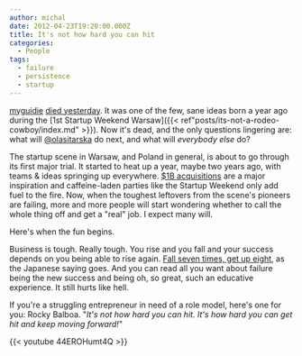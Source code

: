 ```yaml
---
author: michal
date: 2012-04-23T19:20:00.000Z
title: It's not how hard you can hit
categories:
  - People
tags:
  - failure
  - persistence
  - startup
---
```


[myguidie](http://myguidie.com/) [died yesterday](https://web.archive.org/web/20120426221642/http://blog.myguidie.com/post/21658891033/thanks-for-an-amazing-journey). It was one of the few, sane ideas born a year ago during the [1st Startup Weekend Warsaw]({{< ref"posts/its-not-a-rodeo-cowboy/index.md" >}}). Now it's dead, and the only questions lingering are: what will [@olasitarska](http://twitter.com/olasitarska) do next, and what will _everybody else_ do?

<!--more-->

The startup scene in Warsaw, and Poland in general, is about to go through its first major trial. It started to heat up a year, maybe two years ago, with teams & ideas springing up everywhere. [$1B acquisitions](https://techcrunch.com/2012/04/09/instagram-story-facebook-acquisition/) are a major inspiration and caffeine-laden parties like the Startup Weekend only add fuel to the fire. Now, when the toughest leftovers from the scene's pioneers are failing, more and more people will start wondering whether to call the whole thing off and get a "real" job. I expect many will.

Here's when the fun begins.

Business is tough. Really tough. You rise and you fall and your success depends on you being able to rise again. [Fall seven times, get up eight](https://www.presentationzen.com/presentationzen/2011/03/fall-down-seven-times-get-up-eight-the-power-of-japanese-resilience.html), as the Japanese saying goes. And you can read all you want about failure being the new success and being oh, so great, such an educative experience. It still hurts like hell.

If you're a struggling entrepreneur in need of a role model, here's one for you: Rocky Balboa. "_It's not how hard you can hit. It's how hard you can get hit and keep moving forward!_"

{{< youtube 44EROHumt4Q >}}
